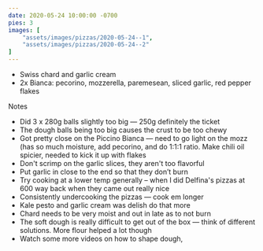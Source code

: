 ```yaml
---
date: 2020-05-24 10:00:00 -0700
pies: 3
images: [
    "assets/images/pizzas/2020-05-24--1",
    "assets/images/pizzas/2020-05-24--2"
]
---
```

- Swiss chard and garlic cream
- 2x Bianca: pecorino, mozzerella, paremesean, sliced garlic, red pepper flakes

Notes
- Did 3 x 280g balls slightly too big — 250g definitely the ticket
- The dough balls being too big causes the crust to be too chewy
- Got pretty close on the Piccino Bianca — need to go light on the mozz (has so much moisture, add pecorino, and do 1:1:1 ratio. Make chili oil spicier, needed to kick it up with flakes
- Don't scrimp on the garlic slices, they aren't too flavorful
- Put garlic in close to the end so that they don’t burn
- Try cooking at a lower temp generally – when I did Delfina's pizzas at 600 way back when they came out really nice
- Consistently undercooking the pizzas — cook em longer
- Kale pesto and garlic cream was delish do that more
- Chard needs to be very moist and out in late as to not burn
- The soft dough is really difficult to get out of the box — think of different solutions. More flour helped a lot though
- Watch some more videos on how to shape dough,

